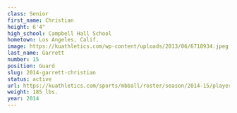 ```yaml
---
class: Senior
first_name: Christian
height: 6'4"
high_school: Campbell Hall School
hometown: Los Angeles, Calif.
image: https://kuathletics.com/wp-content/uploads/2013/06/6718934.jpeg
last_name: Garrett
number: 15
position: Guard
slug: 2014-garrett-christian
status: active
url: https://kuathletics.com/sports/mbball/roster/season/2014-15/player/christian-garrett/
weight: 185 lbs.
year: 2014
---
```

